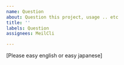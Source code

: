 ```yaml
---
name: Question
about: Question this project, usage .. etc
title: ''
labels: Question
assignees: MeilCli

---
```


[Please easy english or easy japanese]
